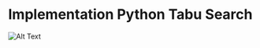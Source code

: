 # Implementation Python Tabu Search

![Alt Text](https://www.researchgate.net/publication/226303975/figure/fig6/AS:669965959053319@1536743740940/Template-of-a-short-term-memory-tabu-search-heuristic-for-minimization.png)

